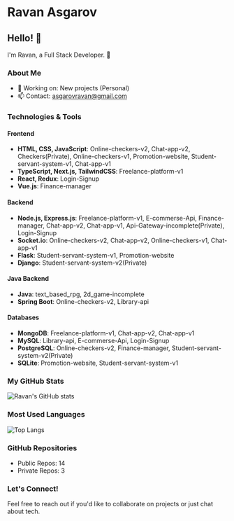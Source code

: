# Ravan Asgarov

## Hello! 👋

I'm Ravan, a Full Stack Developer. 🚀

### About Me

- 💼 Working on: New projects (Personal)
- 📫 Contact: asgarovravan@gmail.com

### Technologies & Tools

#### Frontend
- **HTML, CSS, JavaScript**: Online-checkers-v2, Chat-app-v2, Checkers(Private), Online-checkers-v1, Promotion-website, Student-servant-system-v1, Chat-app-v1
- **TypeScript, Next.js, TailwindCSS**: Freelance-platform-v1
- **React, Redux**: Login-Signup
- **Vue.js**: Finance-manager

#### Backend
- **Node.js, Express.js**: Freelance-platform-v1, E-commerse-Api, Finance-manager, Chat-app-v2, Chat-app-v1, Api-Gateway-incomplete(Private), Login-Signup
- **Socket.io**: Online-checkers-v2, Chat-app-v2, Online-checkers-v1, Chat-app-v1 
- **Flask**: Student-servant-system-v1, Promotion-website
- **Django**: Student-servant-system-v2(Private)

#### Java Backend
- **Java**: text_based_rpg, 2d_game-incomplete
- **Spring Boot**: Online-checkers-v2, Library-api

#### Databases
- **MongoDB**: Freelance-platform-v1, Chat-app-v2, Chat-app-v1
- **MySQL**: Library-api, E-commerse-Api, Login-Signup
- **PostgreSQL**: Online-checkers-v2, Finance-manager, Student-servant-system-v2(Private)
- **SQLite**: Promotion-website, Student-servant-system-v1



### My GitHub Stats

![Ravan's GitHub stats](https://github-readme-stats.vercel.app/api?username=21Ravan12&show_icons=true&theme=radical)

### Most Used Languages

![Top Langs](https://github-readme-stats.vercel.app/api/top-langs/?username=21Ravan12&layout=compact&theme=radical)

### GitHub Repositories

- Public Repos: 14
- Private Repos: 3

### Let's Connect!

Feel free to reach out if you'd like to collaborate on projects or just chat about tech.
